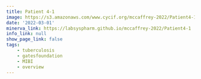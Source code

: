 ```yaml
---
title: Patient 4-1
image: https://s3.amazonaws.com/www.cycif.org/mccaffrey-2022/Patient4-1/CD45_10__CD45/0_0_0.jpg
date: '2022-03-01'
minerva_link: https://labsyspharm.github.io/mccaffrey-2022/Patient4-1
info_link: null
show_page_link: false
tags:
    - tuberculosis
    - gatesfoundation
    - MIBI
    - overview
---
```

